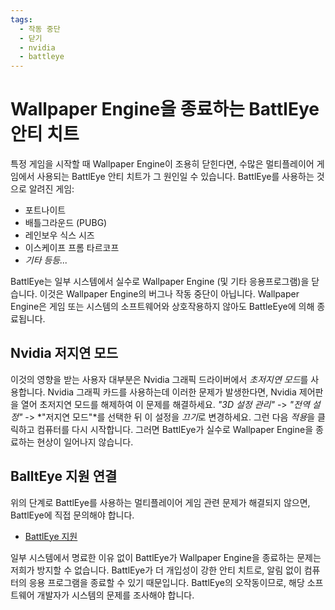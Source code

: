 ```yaml
---
tags:
  - 작동 중단
  - 닫기
  - nvidia
  - battleye
---
```


# Wallpaper Engine을 종료하는 BattlEye 안티 치트
특정 게임을 시작할 때 Wallpaper Engine이 조용히 닫힌다면, 수많은 멀티플레이어 게임에서 사용되는 BattlEye 안티 치트가 그 원인일 수 있습니다. BattlEye를 사용하는 것으로 알려진 게임:

* 포트나이트
* 배틀그라운드 (PUBG)
* 레인보우 식스 시즈
* 이스케이프 프롬 타르코프
* *기타 등등...*

BattlEye는 일부 시스템에서 실수로 Wallpaper Engine (및 기타 응용프로그램)을 닫습니다. 이것은 Wallpaper Engine의 버그나 작동 중단이 아닙니다. Wallpaper Engine은 게임 또는 시스템의 소프트웨어와 상호작용하지 않아도 BattleEye에 의해 종료됩니다.

## Nvidia 저지연 모드
이것의 영향을 받는 사용자 대부분은 Nvidia 그래픽 드라이버에서 *초저지연 모드*를 사용합니다. Nvidia 그래픽 카드를 사용하는데 이러한 문제가 발생한다면, Nvidia 제어판을 열어 초저지연 모드를 해제하여 이 문제를 해결하세요. *"3D 설정 관리"* -> *"전역 설정"* -> *"저지연 모드"*를 선택한 뒤 이 설정을 *끄기*로 변경하세요. 그런 다음 *적용*을 클릭하고 컴퓨터를 다시 시작합니다. 그러면 BattlEye가 실수로 Wallpaper Engine을 종료하는 현상이 일어나지 않습니다.

## BalltEye 지원 연결
위의 단계로 BattlEye를 사용하는 멀티플레이어 게임 관련 문제가 해결되지 않으면, BattlEye에 직접 문의해야 합니다.

* [BattlEye 지원](https://www.battleye.com/contact/)

일부 시스템에서 명료한 이유 없이 BattlEye가 Wallpaper Engine을 종료하는 문제는 저희가 방지할 수 없습니다. BattlEye가 더 개입성이 강한 안티 치트로, 알림 없이 컴퓨터의 응용 프로그램을 종료할 수 있기 때문입니다. BattlEye의 오작동이므로, 해당 소프트웨어 개발자가 시스템의 문제를 조사해야 합니다.